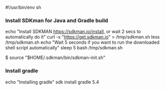 #!/usr/bin/env sh
### Install SDKman for Java and Gradle build
echo "Install SDKMAN https://sdkman.io/install, or wait 2 secs to automatically do it"
curl -s "https://get.sdkman.io" > /tmp/sdkman.sh
less /tmp/sdkman.sh
echo "Wait 5 seconds if you want to run the downloaded shell script automatically"
sleep 5
bash /tmp/sdkman.sh

$ source "$HOME/.sdkman/bin/sdkman-init.sh"
### Install gradle
echo "Installing gradle"
sdk install gradle 5.4
